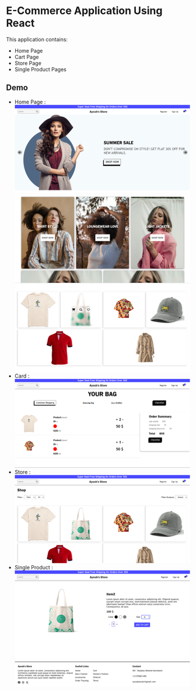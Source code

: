 # E-Commerce Application Using React
This application contains: 
- Home Page
- Cart Page 
- Store Page 
- Single Product Pages


## Demo
- Home Page :
![Alt text](public/assets/im1.png)
![Alt text](public/assets/im2.png)
![Alt text](public/assets/im3.png)
- Card :
![Alt text](public/assets/im4.png)
- Store :
![Alt text](public/assets/im5.png)
- Single Product :
![Alt text](public/assets/im6.png)
![Alt text](public/assets/im7.png)